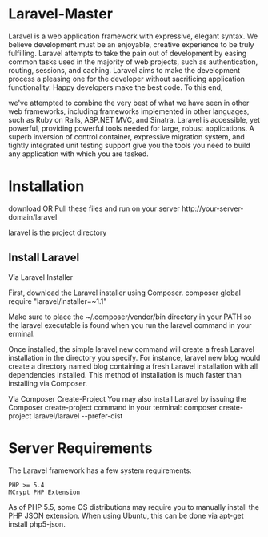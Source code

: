 Laravel-Master
==============

Laravel is a web application framework with expressive, elegant syntax.
We believe development must be an enjoyable, creative experience to be 
truly fulfilling. Laravel attempts to take the pain out of development 
by easing common tasks used in the majority of web projects, such as authentication, 
routing, sessions, and caching. Laravel aims to make the development 
process a pleasing one for the developer without sacrificing application 
functionality. Happy developers make the best code. To this end, 

we've attempted to combine the very best of what we have seen in other 
web frameworks, including frameworks implemented in other languages, 
such as Ruby on Rails, ASP.NET MVC, and Sinatra. Laravel is accessible, 
yet powerful, providing powerful tools needed for large, robust applications. 
A superb inversion of control container, expressive migration system, 
and tightly integrated unit testing support give you the tools you need 
to build any application with which you are tasked.

Installation
==============

download OR Pull these files and run on your server
http://your-server-domain/laravel

laravel is the project directory



Install Laravel
------------------------------------------------------------------------
Via Laravel Installer

First, download the Laravel installer using Composer.
composer global require "laravel/installer=~1.1"

Make sure to place the ~/.composer/vendor/bin directory in your PATH so 
the laravel executable is found when you run the laravel command in your
erminal.

Once installed, the simple laravel new command will create a fresh Laravel
installation in the directory you specify. For instance, laravel new blog 
would create a directory named blog containing a fresh Laravel installation 
with all dependencies installed. This method of installation is much faster 
than installing via Composer.


Via Composer Create-Project
You may also install Laravel by issuing the Composer create-project 
command in your terminal:
composer create-project laravel/laravel --prefer-dist

Server Requirements
========================================================================
The Laravel framework has a few system requirements:

    PHP >= 5.4
    MCrypt PHP Extension

As of PHP 5.5, some OS distributions may require you to manually install
the PHP JSON extension. When using Ubuntu, this can be done via apt-get 
install php5-json.
